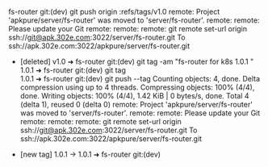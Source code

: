 


fs-router git:(dev) git push origin :refs/tags/v1.0 
remote: Project 'apkpure/server/fs-router' was moved to 'server/fs-router'.
remote: 
remote: Please update your Git remote:
remote: 
remote:   git remote set-url origin ssh://git@apk.302e.com:3022/server/fs-router.git
To ssh://apk.302e.com:3022/apkpure/server/fs-router.git
 - [deleted]         v1.0
➜  fs-router git:(dev) git tag -am "fs-router for k8s 1.0.1 " 1.0.1
➜  fs-router git:(dev) git tag  
1.0.1
➜  fs-router git:(dev) git push --tag
Counting objects: 4, done.
Delta compression using up to 4 threads.
Compressing objects: 100% (4/4), done.
Writing objects: 100% (4/4), 1.42 KiB | 0 bytes/s, done.
Total 4 (delta 1), reused 0 (delta 0)
remote: Project 'apkpure/server/fs-router' was moved to 'server/fs-router'.
remote: 
remote: Please update your Git remote:
remote: 
remote:   git remote set-url origin ssh://git@apk.302e.com:3022/server/fs-router.git
To ssh://apk.302e.com:3022/apkpure/server/fs-router.git
 * [new tag]         1.0.1 -> 1.0.1
➜  fs-router git:(dev) 
